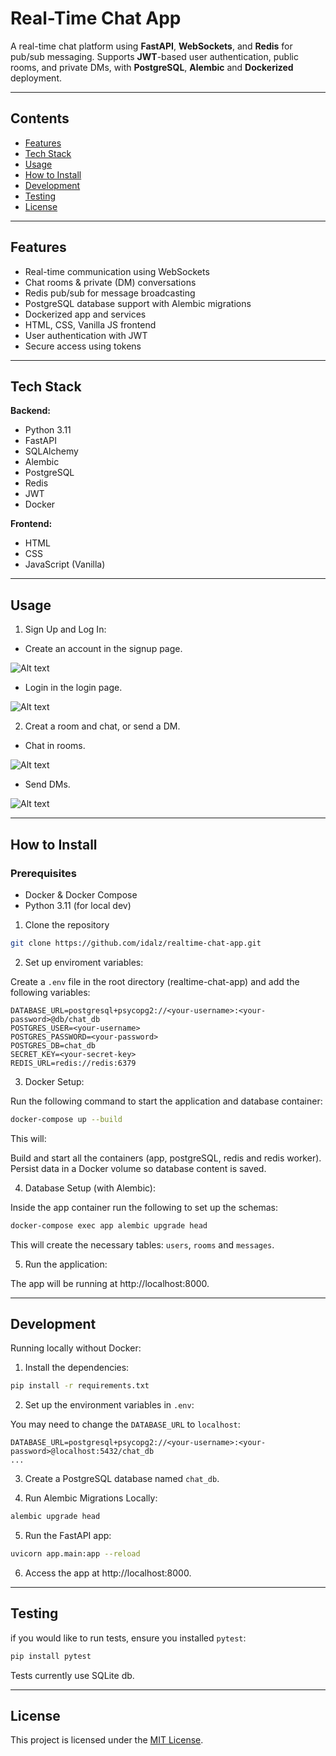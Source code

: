 # Real-Time Chat App

A real-time chat platform using **FastAPI**, **WebSockets**, and **Redis** for pub/sub messaging. Supports **JWT**-based user authentication, public rooms, and private DMs, with **PostgreSQL**, **Alembic** and **Dockerized** deployment.  

---
## Contents

- [Features](#features)
- [Tech Stack](#tech-stack)
- [Usage](#usage)
- [How to Install](#how-to-install)
- [Development](#development)
- [Testing](#testing)
- [License](#license)

---
## Features

- Real-time communication using WebSockets
- Chat rooms & private (DM) conversations
- Redis pub/sub for message broadcasting
- PostgreSQL database support with Alembic migrations
- Dockerized app and services
- HTML, CSS, Vanilla JS frontend
- User authentication with JWT
- Secure access using tokens

---
## Tech Stack

**Backend:**
- Python 3.11
- FastAPI
- SQLAlchemy
- Alembic
- PostgreSQL
- Redis
- JWT
- Docker

**Frontend:**
- HTML
- CSS
- JavaScript (Vanilla)

---
## Usage

1. Sign Up and Log In:

-  Create an account in the signup page.

![Alt text](app_screenshots/signup.png)

- Login in the login page.

![Alt text](app_screenshots/login.png)

2. Creat a room and chat, or send a DM.

- Chat in rooms.

![Alt text](app_screenshots/index_room.png)

- Send DMs.

![Alt text](app_screenshots/index_dm.png)

---
## How to Install

### Prerequisites
- Docker & Docker Compose
- Python 3.11 (for local dev)

1. Clone the repository

```bash
git clone https://github.com/idalz/realtime-chat-app.git
```

2. Set up enviroment variables:

Create a `.env` file in the root directory (realtime-chat-app) and add the following variables:

```
DATABASE_URL=postgresql+psycopg2://<your-username>:<your-password>@db/chat_db
POSTGRES_USER=<your-username>
POSTGRES_PASSWORD=<your-password>
POSTGRES_DB=chat_db
SECRET_KEY=<your-secret-key>
REDIS_URL=redis://redis:6379
```

3. Docker Setup:

Run the following command to start the application and database container:

```bash
docker-compose up --build
```

This will:

Build and start all the containers (app, postgreSQL, redis and redis worker).
Persist data in a Docker volume so database content is saved.

4. Database Setup (with Alembic):

Inside the app container run the following to set up the schemas:

```bash
docker-compose exec app alembic upgrade head
```

This will create the necessary tables: `users`, `rooms` and `messages`.

5. Run the application:

The app will be running at http://localhost:8000.

---
## Development

Running locally without Docker:

1. Install the dependencies:

```bash
pip install -r requirements.txt
```

2. Set up the environment variables in `.env`:

You may need to change the `DATABASE_URL` to `localhost`:

```
DATABASE_URL=postgresql+psycopg2://<your-username>:<your-password>@localhost:5432/chat_db
...
```

3. Create a PostgreSQL database named `chat_db`.

4. Run Alembic Migrations Locally:

```bash
alembic upgrade head
```

5. Run the FastAPI app:

```bash
uvicorn app.main:app --reload
```

6. Access the app at http://localhost:8000.

---
## Testing 

if you would like to run tests, ensure you installed `pytest`:

```bash
pip install pytest
```

Tests currently use SQLite db.

---
## License

This project is licensed under the [MIT License](LICENSE).

